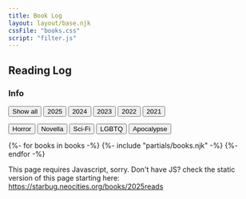 ```yaml
---
title: Book Log
layout: layout/base.njk
cssFile: "books.css"
script: "filter.js"
---
```



## Reading Log



<div class="textbox">

### Info
<p></p>


<div id="myBtnContainer">
  <button class="btn active" onclick="filterSelection('all')"> Show all</button>
  <button class="btn" onclick="filterSelection('2025')">2025</button>
  <button class="btn" onclick="filterSelection('2024')">2024</button>
  <button class="btn" onclick="filterSelection('2023')">2023</button>
  <button class="btn" onclick="filterSelection('2022')">2022</button>
  <button class="btn" onclick="filterSelection('2021')">2021</button>

  <button class="btn" onclick="filterSelection('Horror')">Horror</button>
  <button class="btn" onclick="filterSelection('yes')">Novella</button>
  <button class="btn" onclick="filterSelection('Sci-Fi')">Sci-Fi</button>
  <button class="btn" onclick="filterSelection('LGBTQ')">LGBTQ</button>
  <button class="btn" onclick="filterSelection('Apocalypse')">Apocalypse</button>

</div>


<div class="bookgallery">
    {%- for books in books -%}
        {%- include "partials/books.njk" -%}
    {%- endfor -%}
</div> 
</div><!--books-->

<noscript>This page requires Javascript, sorry. Don't have JS? check the static version of this page starting here:  
https://starbug.neocities.org/books/2025reads
</noscript>
</div><!-- textbox -->

